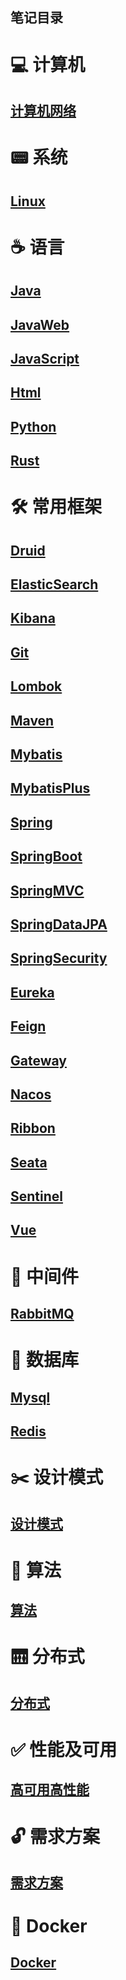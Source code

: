 笔记目录
---

# 💻 计算机
## [计算机网络](./ComputerBasic/Network)

# 📟 系统
## [Linux](./Linux)

# ☕️ 语言
## [Java](Language/Java)
## [JavaWeb](./JavaWeb)
## [JavaScript](Language/JavaScript)
## [Html](Language/Html)
## [Python](Language/Python)
## [Rust](Language/Rust)

# 🛠 常用框架
## [Druid](./Framework/Druid)
## [ElasticSearch](./Framework/ElasticStack/ElasticSearch)
## [Kibana](./Framework/ElasticStack/Kibana)
## [Git](./Framework/Git)
## [Lombok](./Framework/Lombok)
## [Maven](./Framework/Maven)
## [Mybatis](./Framework/Mybatis)
## [MybatisPlus](./Framework/MybatisPlus)
## [Spring](./Framework/Spring/Spring)
## [SpringBoot](./Framework/Spring/SpringBoot)
## [SpringMVC](./Framework/Spring/SpringMVC)
## [SpringDataJPA](./Framework/Spring/SpringDataJPA)
## [SpringSecurity](./Framework/Spring/SpringSecurity)
## [Eureka](./Framework/Spring/SpringCloud/Eureka)
## [Feign](./Framework/Spring/SpringCloud/Feign)
## [Gateway](./Framework/Spring/SpringCloud/Gateway)
## [Nacos](./Framework/Spring/SpringCloud/Nacos)
## [Ribbon](./Framework/Spring/SpringCloud/Ribbon)
## [Seata](./Framework/Spring/SpringCloud/Seata)
## [Sentinel](./Framework/Spring/SpringCloud/Sentinel)
## [Vue](./Framework/Vue)

# 📮 中间件
## [RabbitMQ](./MessageQueue/RabbitMQ)

# 💽 数据库
## [Mysql](./Database/Mysql)
## [Redis](./Database/Redis)

# ✂️ 设计模式
## [设计模式](./DesignPatterns)

# 🧮 算法
## [算法](./Arithmetic)

# 🛗 分布式
## [分布式](./Distributed)

# ✅ 性能及可用
## [高可用高性能](./HpHa)

# 🔓 需求方案
## [需求方案](./Solution)

# 🐳 Docker
## [Docker](./Docker)
